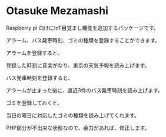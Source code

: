 # Otasuke Mezamashi

Raspberry pi 向けにIoT目覚まし機能を追加するパッケージです。

アラーム、バス発車時刻、ゴミの種類を登録することができます。

アラームを登録すると、

登録した時刻に音楽がなり、東京の天気予報を読み上げます。

バス発車時刻を登録すると、

アラームが止まった後に、直近3件のバス発車時刻を読み上げます。

ゴミを登録しておくと、

当日の曜日に対応したゴミの種類を読み上げてくれます。

PHP部分が不出来な状態なので、余力があれば、修正します。
